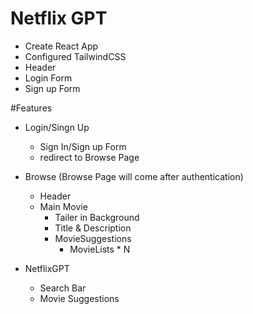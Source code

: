 # Netflix GPT

- Create React App
- Configured TailwindCSS
- Header
- Login Form
- Sign up Form

#Features

- Login/Singn Up
  - Sign In/Sign up Form
  - redirect to Browse Page
- Browse (Browse Page will come after authentication)

  - Header
  - Main Movie
    - Tailer in Background
    - Title & Description
    - MovieSuggestions
      - MovieLists \* N

- NetflixGPT
  - Search Bar
  - Movie Suggestions
